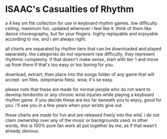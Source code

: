 # ISAAC's Casualties of Rhythm
a 4 key sm file collection for use in keyboard rhythm games. low difficulty ceiling, maximum fun, updated whenever i feel like it. think of them like dance choreography, but for your fingers. highly replayable and enjoyable according to me, and i am always right.

all charts are separated by rhythm tiers that can be downloaded and played separately. the categories do not represent raw difficulty, they represent rhythmic complexity. if that doesn't make sense, start with tier 1 and move up from there if that's too easy or too boring for you. 

download, extract, then place into the songs folder of any game that will accept .sm files. (stepmania files). wow, it's so easy.

please note that these are made for normal people who do not want to develop tendonitis or any chronic wrist injuries while playing a keyboard rhythm game. if you decide these are too far beneath you to enjoy, good for you. i'll see you in a few years when your wrists give out.

these charts are made for fun and are released freely into the wild. i do not claim ownership over any of the music or backgrounds used. in other words, this is 100% pure fan work all put together by me, as if that wasn't already obvious.
